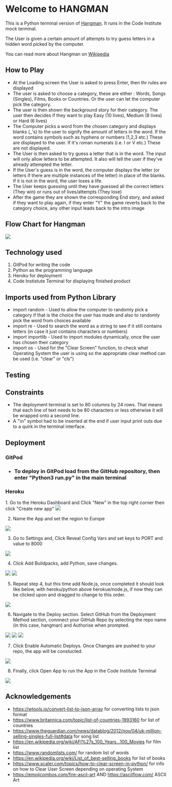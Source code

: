 
<h1>Welcome to HANGMAN</h1>

This is a Python terminal version of [Hangman](https://forgottenit-hangman.herokuapp.com). It runs in the Code Institute mock terminal. 

The User is given a certain amount of attempts to try guess letters in a hidden word picked by the computer.

You can read more about Hangman on [Wikipedia](https://en.wikipedia.org/wiki/Hangman_(game))

## How to Play

* At the Loading screen the User is asked to press Enter, then thr rules are displayed
* The user is asked to choose a category, these are either : Words, Songs (Singles), Films, Books or Countries. Or the user can let the computer pick the category.
* The user is then shown the background story for their category. The user then decides if they want to play Easy (10 lives), Medium (8 lives) or Hard (6 lives)
* The Computer picks a word from the chosen category and displays blanks (_'s) to the user to signify the amount of letters in the word. If the word contains symbols such as hyphens or numbers (1,2,3 etc.) These are displayed to the user. If it's roman numerals (i.e. I or V etc.) These are not displayed. 
* The User is then asked to try guess a letter that is in the word. The input will only allow lettera to be attempted. It also will tell the user if they've already attempted the letter.
* If the User's guess is in the word, the computer displays the letter (or letters if there are multiple instances of the letter) in place of the blanks. If it is not in the word, the user loses a life.
* The User keeps guessing until they have guessed all the correct letters (They win) or runs out of lives/attempts (They lose)
* After the game they are shown the corresponding End story, and asked if they want to play again, if they enter "Y" the game reverts back to the category choice, any other input leads back to the intro image

## Flow Chart for Hangman

<img src="Docs/Flowchart.png">

## Technology used

1. GitPod for writing the code
2. Python as the programming language
3. Heroku for deployment
4. Code Instistute Terminal for displaying finished product

## Imports used from Python Library
* import random - Used to allow the computer to randomly pick a category if that is the choice the user has made and also to randomly pick the word from choices available
* import re - Used to search the word as a string to see if it still contains letters (in case it just contains characters or numbers)
* import importlib - Used to import modules dynamically, once the user has chosen their category
* import os - Used for the "Clear Screen" function, to check what Operating System the user is using so the appropriate clear method can be used (i.e. "clear" or "cls")

## Testing



## Constraints

* The deployment terminal is set to 80 columns by 24 rows. That means that each line of text needs to be 80 characters or less otherwise it will be wrapped onto a second line.
* A "\n" symbol had to be inserted at the end if user input print outs due to a quirk in the terminal interface.

## Deployment
<h3>GitPod<h3>

* To deploy in GitPod load from the GitHub repository, then enter "Python3 run.py" in the main terminal

<h3>Heroku</h3>
1. Go to the Heroku Dashboard and Click "New" in the top right corner then click "Create new app"

  <img src="Docs/Home.png">

2. Name the App and set the region to Europe

  <img src="Docs/App%20Information.png">

3. Go to Settings and, Click Reveal Config Vars and set keys to PORT and value to 8000

  <img src="Docs/VARS.png">

4. Click Add Buildpacks, add Python, save changes.

  <img src="Docs/Buildpacks1.png">

  <img src="Docs/Buildpacks2.png">

5. Repeat step 4, but this time add Node.js, once completed it should look like below, with heroku/python above herokue/node.js, if now they can be clicked upon and dragged to change to this order.

  <img src="Docs/Completed%20Buildpacks.png">

6. Navigate to the Deploy section. Select GitHub from the Deployment Method section, connnect your GitHub Repo by selecting the repo name (in this case, hangman) and Authorise when prompted.

  <img src="Docs/Deploy%20menu.png">

  <img src="Docs/Deployment%20Method.png">

  <img src="Docs/Connect%20to%20Github.png">

7. Click Enable Automatic Deploys. Once Changes are pushed to your repo, the app will be constucted.

  <img src="Docs/Automatic%20Deploys.png">

8. Finally, click Open App to run the App in the Code Institute Terminal

  <img src="Docs/Open%20App.png">

## Acknowledgements 
* https://wtools.io/convert-list-to-json-array for converting lists to json format
* https://www.britannica.com/topic/list-of-countries-1993160 for list of countries
* https://www.theguardian.com/news/datablog/2012/nov/04/uk-million-selling-singles-full-list#data for song list
* https://en.wikipedia.org/wiki/AFI%27s_100_Years...100_Movies for film list
* https://www.randomlists.com/ for random list of words
* https://en.wikipedia.org/wiki/List_of_best-selling_books for list of books
* https://www.scaler.com/topics/how-to-clear-screen-in-python/ for info on how to Clear User Screen depending 
  on operating System 
* https://emojicombos.com/fire-ascii-art AND https://asciiflow.com/ ASCII Art